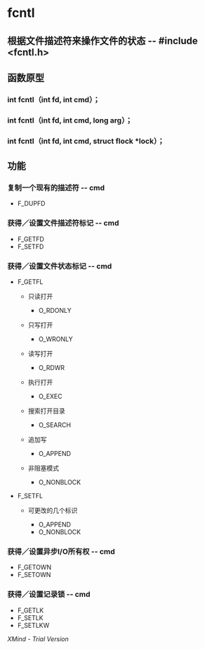 # fcntl

## 根据文件描述符来操作文件的状态 -- #include <fcntl.h>

## 函数原型

### int fcntl（int fd, int cmd）；

### int fcntl（int fd, int cmd, long arg）；

### int fcntl（int fd, int cmd, struct flock *lock）；

## 功能

### 复制一个现有的描述符 -- cmd

- F_DUPFD

### 获得／设置文件描述符标记 -- cmd

- F_GETFD
- F_SETFD

### 获得／设置文件状态标记 -- cmd

- F_GETFL

	- 只读打开

		- O_RDONLY

	- 只写打开

		- O_WRONLY

	- 读写打开

		- O_RDWR

	- 执行打开

		- O_EXEC

	- 搜索打开目录

		- O_SEARCH

	- 追加写

		- O_APPEND

	- 非阻塞模式

		- O_NONBLOCK

- F_SETFL

	- 可更改的几个标识

		- O_APPEND
		- O_NONBLOCK

### 获得／设置异步I/O所有权 -- cmd

- F_GETOWN
- F_SETOWN

### 获得／设置记录锁 -- cmd

- F_GETLK
- F_SETLK
- F_SETLKW

*XMind - Trial Version*